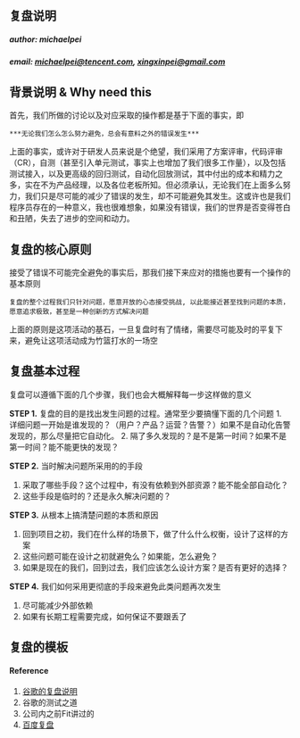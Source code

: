 ## 复盘说明

##### author:  michaelpei

##### email:  michaelpei@tencent.com, xingxinpei@gmail.com

## 背景说明 & Why need this
首先，我们所做的讨论以及对应采取的操作都是基于下面的事实，即
```
***无论我们怎么怎么努力避免，总会有意料之外的错误发生***
```
上面的事实，或许对于研发人员来说是个绝望，我们采用了方案评审，代码评审（CR），自测（甚至引入单元测试，事实上也增加了我们很多工作量），以及包括测试接入，以及更高级的回归测试，自动化回放测试，其中付出的成本和精力之多，实在不为产品经理，以及各位老板所知。但必须承认，无论我们在上面多么努力，我们只是尽可能的减少了错误的发生，却不可能避免其发生。这或许也是我们程序员存在的一种意义，我也很难想象，如果没有错误，我们的世界是否变得苍白和丑陋，失去了进步的空间和动力。

## 复盘的核心原则
接受了错误不可能完全避免的事实后，那我们接下来应对的措施也要有一个操作的基本原则
```
复盘的整个过程我们只针对问题，愿意开放的心态接受挑战, 以此能接近甚至找到问题的本质，愿意追求极致，甚至是一种创新的方式解决问题
```
上面的原则是这项活动的基石，一旦复盘时有了情绪，需要尽可能及时的平复下来，避免让这项活动成为竹篮打水的一场空

## 复盘基本过程

复盘可以遵循下面的几个步骤，我们也会大概解释每一步这样做的意义

**STEP 1.** 复盘的目的是找出发生问题的过程。通常至少要搞懂下面的几个问题
			1. 详细问题一开始是谁发现的？（用户？产品？运营？告警？）如果不是自动化告警发现的，那么尽量把它自动化。
   			2. 隔了多久发现的？是不是第一时间？如果不是第一时间？能不能更快的发现？

**STEP 2.** 当时解决问题所采用的的手段

1. 采取了哪些手段？这个过程中，有没有依赖到外部资源？能不能全部自动化？
2. 这些手段是临时的？还是永久解决问题的？

**STEP 3.** 从根本上搞清楚问题的本质和原因

1. 回到项目之初，我们在什么样的场景下，做了什么什么权衡，设计了这样的方案
2. 这些问题可能在设计之初就避免么？如果能，怎么避免？
3. 如果是现在的我们，回到过去，我们应该怎么设计方案？是否有更好的选择？

**STEP 4.** 我们如何采用更彻底的手段来避免此类问题再次发生

1. 尽可能减少外部依赖
2. 如果有长期工程需要完成，如何保证不要跟丢了

## 复盘的模板

#### Reference
1. [谷歌的复盘说明](https://sre.google/sre-book/postmortem-culture/)
2. 谷歌的测试之道
3. 公司内之前Fit讲过的
4. [百度复盘](https://km.woa.com/group/18997/attachments/attachment_view/164623)

